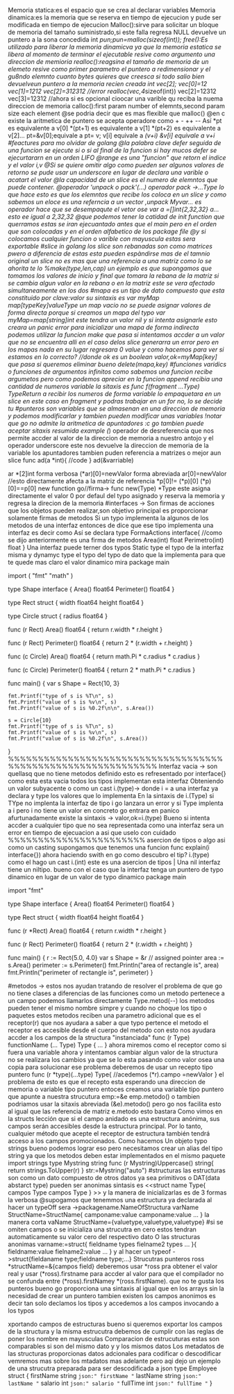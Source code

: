 
Memoria statica:es el espacio que se crea al declarar variables
Memoria dinamica:es la memoria que se reserva en tiempo de ejecucion y pude ser modificada en tiempo de ejecucion
Malloc():sirve para solicitar un bloque de memoria del tamaño suministrado,si este falla regresa NULL
    devuelve un puntero a la sona concedida
    int *pun;pun=malloc(sizeof(int));
free():Es utilizado para liberar la memoria dinamicva ya que la memoria estatica se libera al momento de terminar el ejecutable
    resive como argumento una direccion de memioria
realloc():reagsina el tamaño de memoria de un elemeto 
    resive como primer parametro el puntero a redimensionar y el gu8ndo elemnto cuanto bytes quieres que creesca
    si todo salio bien devuelveun puntero a la memoria recien creada
    int vec[2];
    vec[0]=12
    vec[1]=1212
    vec[2]=312312 //error
    realloc(vec,4*sizeof(int))
    vec[2]=12312
    vec[3]=12312 //ahora si
    es opcional cioocar una varible qu reciba la nuema direccion de memoria 
calloc():first param number of elemnts,second param size each element
@se podria decir que es mas flexible que malloc()
@en c existe la aritmetica de puntero se acepta operadore como + - ++ -- 
Así *pt es equivalente a v[0] *(pt+1) es equivalente a v[1] 
			      *(pt+2) es equivalente a v[2]…
pt=&v[0];equivale a pt= v;
 v[i]  equivale a *(v+i) 
&v[i] equivale a v+i
#feactures para mo olvidar de golang
@la palabra clave defer seguida de una funcion se ejecute si o si al final de la funcion si hay mucos defer se ejecurtararn en un orden LIFO
@range es una "funcion" que retorn el indice y el valor i,v
@Si se quiere omitir algo como pueden ser algunos valores de retorno se pude usar un underscore en lugar de declara una varible o acatart el valor
@la capacidad de un slice es el numero de elemntos que puede contener.
@operador 'unpack o pack'(...) operador pack ->...Type lo que hace esto es que los elemntos que recibe los coloca en un slice y como sabemos un eloce es una referncia a un vector ,unpack Myvar... es operador hace que se desempaqute el vetor ose var a =[]int{2,32,32} a... esto ee igual a 2,32,32 
@que podemos tener la catidad de init function que querramos estas se iran ejecuantado antes que el main pero en el orden que son colocadas y en el orden alfabetico de los package file
@y si colocamos cualquier funcion o varible con mayuscula estas sera exportable 
#slice in golang
los slice son rebanadas son como matrices pwero a diferencia de estas esta pueden espàndirse mas de el tamnio original
un slice no es mas que una referencia a una matriz como lo se ahorita te lo 
%make(type,len,cap)
un ejemplo es que supongamos que tomamos los valores de inicio y final que tomara la rebana de la matriz si se cambia algun valor en la rebana o en la matriz este se vera afectado simultaneamente en los dos
#mapa es un tipo de dato compuesto que esta constituido por clave:valor su sintaxis es var myMap map[typeKey]valueType
un map vacio no se puede asignar valores de forma directa porque si creamos un mapa del typo 
var myMap=map[string]int este tendra un valor nil y si intenta asignarle esto creara un panic error para inicializar una mapa de forma indirecta podemos utilizar la funcion make que pasa si intentamos accder a un valor que no se encuentra alli en el caso delos slice generarra un error pero en los mapas nada en su lugar regresara 0 value y como hacemos para ver si estamos en lo correcto? 
//donde ok es un boolean
valor,ok=myMap[key]
que pasa si queremos eliminar bueno delete(mapa,key)
#funciones varidics o funciones de argumentos infinitos
como sabemos una funcion recibe argumetos pero como podemos apreciar en la funcion append recibia una cantidad de numeros variable la sitaxis es func f(fragment ...Type) TypeReturn a recibir los numeros de forma variable lo empaquetara en un slice en este caso en fragment y podras trabajar en un for no, lo se decide tu
#punteros son variables que se almasenan en una direccion de memoria y podemos modificarlar y tambien pueden modificar unas variables
!notar que go no admite la aritmetica de apuntadores :c 
go tambien puede aceptar sitaxis resumida
example (*) operador de desreferencia que nos permite accder al valor de la direccion de memoria a nuestro antojo y el operador underscore este nos devuelve la direccion de memoria de la variable 
los apuntadores tambien puden referencia a matrizes o mejor aun slice 
func ad(a *int){
//code
} ad(&varriable)

ar *[2]int forma verbosa (*ar)[0]=newValor
forma abreviada ar[0]=newValor //esto directamente afecta a la matriz de referencia 
*p[0]!= (*p)[0]
(*p)[0]==p[0]
new function go//firma-> func new(Type) *Type este asigna directamente el valor 0 por defaul del typo asignado y reserva la memoria y regresa la direcion de la memoria
#interfaces -> Son firmas de acciones que los objetos pueden realizar,son objetivo principal es proporcionar solamente firmas de metodos
Si un typo implementa la algunos de los metodos de una interfaz entonces de dice que ese tipo implementa una interfaz es decir como<si nada como pato caga como pato corre como pato es un pato>
Así se declara
type FormaActions interface{
//como se dijo anteriormente es una firma de metodos
Area(int) float
Perimetro(int) float
}
Una interfaz puede terner dos typos Static type el typo de la interfaz misma y dynamyc type el typo del typo de dato que la implementa 
para que te quede mas claro el valor dinamico mira
package main

import (
	"fmt"
	"math"
)

type Shape interface {
	Area() float64
	Perimeter() float64
}

type Rect struct {
	width  float64
	height float64
}

type Circle struct {
	radius float64
}

func (r Rect) Area() float64 {
	return r.width * r.height
}

func (r Rect) Perimeter() float64 {
	return 2 * (r.width + r.height)
}

func (c Circle) Area() float64 {
	return math.Pi * c.radius * c.radius
}

func (c Circle) Perimeter() float64 {
	return 2 * math.Pi * c.radius
}

func main() {
	var s Shape = Rect{10, 3}
	
	fmt.Printf("type of s is %T\n", s)
	fmt.Printf("value of s is %v\n", s)
	fmt.Printf("value of s is %0.2f\n\n", s.Area())

	s = Circle{10}
	fmt.Printf("type of s is %T\n", s)
	fmt.Printf("value of s is %v\n", s)
	fmt.Printf("value of s is %0.2f\n", s.Area())
}
%%%%%%%%%%%%%%%%%%%%%%%%%%%%%%%%%%%%%%%%%%%%%%%%%%%%%%%%%%%%%
Interfaz vacia -> son quellasq que no tiene metodos definido esto es refresentado por interface{}
como esta esta vacia todos los tipos implementan esta interfaz
Obteniendo un valor subyacente o como un cast
i.(type)-> donde i = a una interfaz ya declara y type los valores que lo implementa
En la sintaxis de i.(Type) si TYpe no implenta la interfaz de tipo i go lanzara un error y si Type implenta a i pero i no tiene un valor en concreto go entrara en panico
afurtunadamente existe la sintaxis -> valor,ok=i.(type)
Bueno si intenta accder a cualquier tipo que no sea representada como una interfaz sera un error en tiempo de ejecuacion a asi que uselo con cuidado
%%%%%%%%%%%%%%%%%%%%%%%
asercion de tipos o algo asi como un casting 
supongamos que tenemos una funcion func explain(i interface{}) ahora haciendo swith en go como descubro el tip? i.(type)
como el hago un cast i.(int) este es una asercion de tipos
| Una nil interfaz tiene un niltipo.
bueno con el caso que la interfaz tenga un puntero de typo dinamico en lugar de un valor de typo dinamico
package main

import "fmt"

type Shape interface {
	Area() float64
	Perimeter() float64
}

type Rect struct {
	width  float64
	height float64
}

func (r *Rect) Area() float64 {
	return r.width * r.height
}

func (r Rect) Perimeter() float64 {
	return 2 * (r.width + r.height)
}

func main() {
	r := Rect{5.0, 4.0}
	var s Shape = &r // assigned pointer
	area := s.Area()
	perimeter := s.Perimeter()
	fmt.Println("area of rectangle is", area)
	fmt.Println("perimeter of rectangle is", perimeter)
}
 
#metodos -> estos nos ayudan tratando de resolver el problema de que go no tiene clases a diferencias de las funciones
como un metodo pertenece a un campo podemos llamarlos directamente Type.metod(--) los metodos pueden tener el mismo nombre simpre y cuando no choque los tipo o paquetes
estos metodos reciben una parametro adicional que es el receptor(r) que nos ayudara a saber a que typo pertence el metodo
el receptor es accesible desde el cuerpo del metodo con esto nos ayudara accder a los campos de la structura "instanciada" 
func (r Type) functionName (... Type) Type { 
    ... 
}
ahora miremos como el receptor como si fuera una variable ahora y intentamos cambiar algun valor de la structura no se realizara los cambios ya que se lo esta pasando como valor osea una copia
para solucionar ese problema deberemos de usar un recepto tipo puntero func (r *type)(...type) Type{
//acedemos
(*r).campo =newValor
}
el problema de esto es que el recepto esta esperando una direccion de memoria o variable tipo puntero
entoces creamos una variable tipo puntero que apunte a nuestra strucutura emp:=&e emp.metodo() o tambien podriamos usar la sitaxis abreviada (&e).metodo()
pero go nos facilita esto al igual que las referencia de matriz
e.metodo esto bastara
Como vimos en la structs lección que si el campo anidado es una estructura anónima, sus campos serán accesibles desde la estructura principal. Por lo tanto, cualquier método que acepte el receptor de estructura también tendrá acceso a los campos promocionados.
Como hacemos Un objeto typo strings bueno podemos lograr eso pero necesitamos crear un alias del tipo string ya que los metodos deben estar implementados en el mismo paquete
import strings
type Mystring string
func (r Mystring)Uppercase() string{
return strings.ToUpper(r)
}
str:=Mystring("auto")
#structuras
las estructuras son como un dato compuesto de otros datos ya sea primitivos o DAT(data abstarct type) pueden ser anonimas
sintasis es <<struct name Type{
	campos Type
	campos Type
} >>
y la manera de inicializarlas es de 3 formas 
la verbosa
@supogamos que tenemmos una estructura ya declarada al hacer un typeOff sera ->packagename.NameOfStructura
varName StructName=StructName{
camponame:value
camponame:value
...
}
la manera corta 
vaName StructName={valuetype,valuetype,valuetype}
	#si se omiten campos o se inicializa una strucutra en cero estos tendran automaticamente su valor cero del respectivo dato
O las structuras anonimas
varname:=struct{
fieldname types
fielname2 types
...
}{
fieldname:value
fielname2:value
...
}
y al hacer un typeof ->struct{fieldaname type;fieldname type;...}
Strucutras punteros 
ross *structName=&{campos field}
deberemos usar *ross pra obtener el valor real y usar (*ross).firstname para accder al valor para que el compilador no se confunda entre (*ross).firstNamey *(ross.firstName).
que no te gusta los punteros bueno go proporciona una sintaxis al igual que en los arrays sin la necesidad de crear un puntero
tambien existen los campos anonimos es decir tan solo declamos los tipos y accedemos a los campos invocando a los typos

xportando campos de estructuras bueno si queremos exportar los campos de la structura y la misma estrucutra debemos de cumplir con las reglas de poner los nombre en mayusculas
Comparacion de estrucuturas estas son comparables si son del mismo dato y y los mismos datos
Los metadatos de las structuras proporcionas datos adcionales para codificar o descodificar vemremos mas sobre los mtadatos mas adelante pero aqi dejo un ejemplo de una strucutra preparada para ser descodificada a json
type Employee struct { 
	firstName string `json:" firstName "` 
	lastName string `json:" lastName "` 
	salario int `json:" salario "` 
	fullTime int `json:" fullTime "` 
}
 
